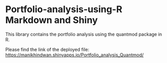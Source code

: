 # Portfolio-analysis-using-R Markdown and Shiny

This library contains the portfolio analysis using the quantmod package in R. 

Please find the link of the deployed file: <span style="color:blue">https://manikhindwan.shinyapps.io/Portfolio_analysis_Quantmod/</span>
